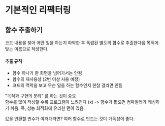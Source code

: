 # 기본적인 리팩터링

## 함수 추출하기

코드 내용을 찾아 어떤 일을 하는지 파악한 후 독립된 별도의 함수로 추출한다음 목적에 맞는 이름으로 작성한다.

#### 추출 규칙

* 함수 하나가 한 화면을 넘어가서는 안됨
* 함수의 재사용성 \(2번 이상 사용 예정\)
* 코드의 맥락을 보고 무슨 일을 하는 함수인지 한참 걸리면 안됨

"목적과 구현의 분리" 를 하는 것이 중요  
함수를 많이 작성할 수록 프로그램이 느려진다 \(x\) -&gt; 함수가 짧으면 컴파일러가 캐싱하기 쉬움. 즉, 성능 최적화에 유리한 면이 있음.

값을 반환할 변수가 여러개라면? 여러 함수로 만드는 것이 가독성이 좋다.



